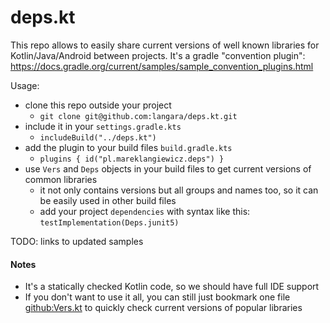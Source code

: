 # deps.kt

This repo allows to easily share current versions of well known libraries for Kotlin/Java/Android between projects.
It's a gradle "convention plugin": https://docs.gradle.org/current/samples/sample_convention_plugins.html

Usage:
- clone this repo outside your project
    - `git clone git@github.com:langara/deps.kt.git`
- include it in your `settings.gradle.kts`
    - `includeBuild("../deps.kt")`
- add the plugin to your build files `build.gradle.kts`
  - `plugins { id("pl.mareklangiewicz.deps") }`
- use `Vers` and `Deps` objects in your build files to get current versions of common libraries
    - it not only contains versions but all groups and names too, so it can be easily used in other build files
    - add your project `dependencies` with syntax like this: `testImplementation(Deps.junit5)`
    
TODO: links to updated samples    


#### Notes
- It's a statically checked Kotlin code, so we should have full IDE support
- If you don't want to use it all, you can still just bookmark one file [github:Vers.kt](https://github.com/langara/deps.kt/blob/master/src/main/kotlin/Vers.kt) to quickly check current versions of popular libraries
